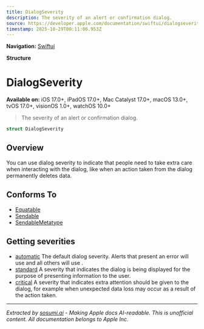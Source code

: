 ```yaml
---
title: DialogSeverity
description: The severity of an alert or confirmation dialog.
source: https://developer.apple.com/documentation/swiftui/dialogseverity
timestamp: 2025-10-29T00:11:06.953Z
---
```


**Navigation:** [Swiftui](/documentation/swiftui)

**Structure**

# DialogSeverity

**Available on:** iOS 17.0+, iPadOS 17.0+, Mac Catalyst 17.0+, macOS 13.0+, tvOS 17.0+, visionOS 1.0+, watchOS 10.0+

> The severity of an alert or confirmation dialog.

```swift
struct DialogSeverity
```

## Overview

You can use dialog severity to indicate that people need to take extra care when interacting with the dialog, like when an action taken from the dialog permanently deletes data.

## Conforms To

- [Equatable](/documentation/Swift/Equatable)
- [Sendable](/documentation/Swift/Sendable)
- [SendableMetatype](/documentation/Swift/SendableMetatype)

## Getting severities

- [automatic](/documentation/swiftui/dialogseverity/automatic) The default dialog severity. Alerts that present an error will use  and all others will use .
- [standard](/documentation/swiftui/dialogseverity/standard) A severity that indicates the dialog is being displayed for the purpose of presenting information to the user.
- [critical](/documentation/swiftui/dialogseverity/critical) A severity that indicates extra attention should be given to the dialog, for example when unexpected data loss may occur as a result of the action taken.

---

*Extracted by [sosumi.ai](https://sosumi.ai) - Making Apple docs AI-readable.*
*This is unofficial content. All documentation belongs to Apple Inc.*
